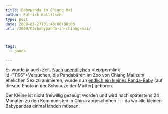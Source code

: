 ```yaml
---
title: Babypanda in Chiang Mai
author: Patrick Kollitsch
type: post
date: 2009-05-27T01:48:00+00:00
url: /2009/05/babypanda-in-chiang-mai/



tags:
  - panda

---
```

Es wurde ja auch Zeit. <a href="1104">Nach</a> <a href="1193">unendlichen</a> <txp:permlink id="1196">Versuchen</a>, die Pandabären im Zoo von Chiang Mai zum ehelichen Sex zu animieren, wurde nun [endlich ein kleines Panda-Baby][1] (auf diesem Photo in der Schnauze der Mutter) geboren. 

Der Kleine ist nicht freiwillig gezeugt worden und wird nach spätestens 24 Monaten zu den Kommunisten in China abgeschoben --- da wo alle kleinen Babypandas einmal landen müssen.

 [1]: http://enews.mcot.net/view.php?id=10090